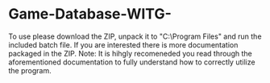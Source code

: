 # Game-Database-WITG-
To use please download the ZIP, unpack it to "C:\Program Files" and run the included batch file. 
If you are interested there is more documentation packaged in the ZIP.
Note: It is hihgly recomeneded you read through the aforementioned documentation to fully understand how to correctly utilize the program.
